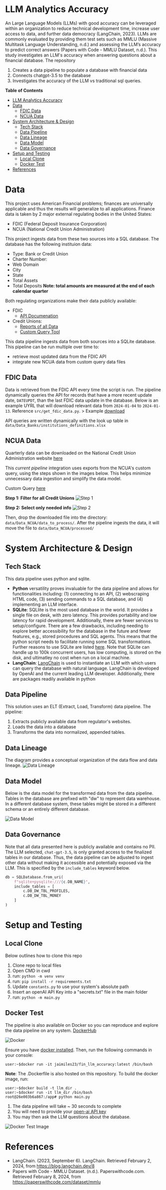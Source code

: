 # LLM Analytics Accuracy

An Large Language Models (LLMs) with good accuracy can be leveraged within an organization to reduce technical development time, increase user access to data, and further data democracy (LangChain, 2023). LLMs are commonly evaluated by providing them test sets such as MMLU (Massive Multitask Language Understanding, n.d.) and assessing the LLM’s accuracy to predict correct answers (Papers with Code - MMLU Dataset, n.d.). This study investigates an LLM's accuracy when answering questions about a financial database. The repository
1. Creates a data pipeline to populate a database with financial data
2. Connects chatgpt-3.5 to the database
3. Investigates the accuracy of the LLM vs traditional sql queries. 

**Table of Contents**
- [LLM Analytics Accuracy](#llm-analytics-accuracy)
- [Data](#data)
  - [FDIC Data](#fdic-data)
  - [NCUA Data](#ncua-data)
- [System Architecture \& Design](#system-architecture--design)
  - [Tech Stack](#tech-stack)
  - [Data Pipeline](#data-pipeline)
  - [Data Lineage](#data-lineage)
  - [Data Model](#data-model)
  - [Data Governance](#data-governance)
- [Setup and Testing](#setup-and-testing)
  - [Local Clone](#local-clone)
  - [Docker Test](#docker-test)
- [References](#references)



# Data
This project uses American Financial problems; finances are universally applicable and thus the results will generalize to all applications. Finance data is taken by 2 major external regulating bodies in the United States: 
- FDIC (Federal Deposit Insurance Corporation)
- NCUA (National Credit Union Administration)

This project ingests data from these two sources into a SQL database. The database has the following instituion data:
- Type: Bank or Credit Union
- Charter Number:
- Web Domain
- City
- State
- Total Assets
- Total Deposits
**Note: total amounts are measured at the end of each calendar quarter**

Both regulating organizations make their data publicly available:
- FDIC 
    - [API Documenation](https://banks.data.fdic.gov/docs/)
- Credit Unions:
    - [Reports of all Data](https://ncua.gov/analysis/credit-union-corporate-call-report-data/quarterly-data) 
    - [Custom Query Tool](https://webapps2.ncua.gov/CustomQuery/CUSelect.aspx)

This data pipeline ingests data from both sources into a SQLite database. This pipeline can be run multiple over time to:
- retrieve most updated data from the FDIC API
- integrate new NCUA data from custom query data files

## FDIC Data
Data is retrieved from the FDIC API every time the script is run. The pipeline dynamically queries the API for records that have a more recent update date, `DATEUPDT`, than the last FDIC data update in the database. Below is an example UYRL that will download relevant data from `2024-01-04` to `2024-01-13`. Reference `src/get_fdic_data.py`.
    > Example [download](https://banks.data.fdic.gov/api/institutions?filters=DATEUPDT%3A%5B%222024-01-04%22%20TO%20%222024-01-13%22%5D&fields=ASSET%2CCERT%2CCHARTER%2CCITY%2CDATEUPDT%2CDEP%2CREPDTE%2CRISDATE%2CRUNDATE%2CSTALP%2CUNINUM%2CWEBADDR%2CNAME&sort_by=DATEUPDT&sort_order=ASC&limit=50&offset=0&format=csv&download=true&filename=data_file)

API queries are written dynamically with the look up table in `data/Data_Banks/institutions_definitions.xlsx`

## NCUA Data
Quarterly data can be downloaded on the National Credit Union Administration website [here](https://ncua.gov/analysis/credit-union-corporate-call-report-data/quarterly-data)


This _current pipeline_ integration uses exports from the NCUA's custom query, using the steps shown in the images below. This helps minimize unnecessary data ingestion and simplify the data model. 

Custom Query [here](https://webapps2.ncua.gov/CustomQuery/CUSelect.aspx)

**Step 1: Filter for all Credit Unions**
![Step 1](https://raw.githubusercontent.com/jaimiles23/LLMAnalyticsAccuracy/main/lib/README%20Images/NCUA_CustomQuery_Step1.png)

**Step 2: Select only needed info**
![Step 2](https://raw.githubusercontent.com/jaimiles23/LLMAnalyticsAccuracy/main/lib/README%20Images/NCUA_CustomQuery_Step2.png)

Then, drop the downloaded file into the directory: `data/Data_NCUA/data_to_process/`. After the pipeline ingests the data, it will move the file to `data/Data_NCUA/processed/`


# System Architecture & Design

## Tech Stack
This data pipeline uses python and sqlite. 
- **Python** versatility proves invaluable for the data pipeline and allows for functionalities including: (1) connecting to an API, (2) webscraping HTML code, (3) sending commands to a SQL database, and (4) implementing an LLM interface. 
- **SQLite**: SQLlite is the most used database in the world. It provides a single file on desk, with zero latency. This provides portability and low latency for rapid development. Additionally, there are fewer services to setup/configure. There are a few drawbacks, including needing to explore better accessibility for the database in the future and fewer features, e.g., stored procedures and SQL agents. This means that the python script needs to facilitate running some SQL transformations. Further reasons to use SQLite are listed [here](https://www.sqlite.org/whentouse.html). Note that SQLite can handle up to 100k concurrent users, has low computing, is stored on the disk, and ultimatley no cost when run on a local machine.
- **LangChain**: [LangChain](https://www.langchain.com/) is used to instantiate an LLM with which users can query the database with natural language. LangChain is developed by OpenAI and the current leading LLM developer. Additionally, there are packages readily available in python


## Data Pipeline
This solution uses an ELT (Extract, Load, Transform) data pipeline. The pipeline:
1. Extracts publicly available data from regulator's websites.
2. Loads the data into a database
3. Transforms the data into normalized, appended tables.


## Data Lineage
The diagram provides a conceptual organization of the data flow and data lineage.
![Data Lineage](https://raw.githubusercontent.com/jaimiles23/LLMAnalyticsAccuracy/main/lib/Data%20Goverance/DataLineage.drawio.png)


## Data Model
Below is the data model for the transformed data from the data pipeline. Tables in the database are prefixed with "dw" to represent data warehouse. In a different database system, these tables might be stored in a different schema or an entirely different database.

![Data Model](https://raw.githubusercontent.com/jaimiles23/LLMAnalyticsAccuracy/main/lib/Data%20Goverance/DataModel.drawio.png)


## Data Governance
Note that all data presented here is publicly available and contains no PII. The LLM selected, `chat-gpt-3.5`, is only granted access to the finalized tables in our database. Thus, the data pipeline can be adjusted to ingest other data without making it accessible and potentially exposed via the LLM. This is specified by the `include_tables` keyword below.
```python
db = SQLDatabase.from_uri(
    f"sqlite+pysqlite:///{c.DB_NAME}",
    include_tables = [ 
        c.DB_DW_TBL_PROFILES,
        c.DB_DW_TBL_MONEY
    ]
)
```


# Setup and Testing
## Local Clone
Below outlines how to clone this repo
1. Clone repo to local files
2. Open CMD in cwd
3. run: `python -m venv venv `
4. run: `pip install -r requirements.txt`
5. Update `constants.py` to use your system's absolute path
6. Insert an openAI API Key into a "secrets.txt" file in the main folder
7. run: `python -m main.py`


## Docker Test
The pipeline is also available on Docker so you can reproduce and explore the data pipeline on any system. [DockerHub](https://hub.docker.com/repository/docker/jaimiles23/fin_llm_accuracy/general)

![Docker](https://raw.githubusercontent.com/jaimiles23/LLMAnalyticsAccuracy/main/lib/README%20Images/docker.png)


Ensure you have [docker installed](https://docs.docker.com/engine/install/). Then, run the following commands in your console:
```console
user:~$docker run -it jaimiles23/fin_llm_accuracy:latest /bin/bash
```


**Note**: The .Dockerfile is also hosted on this repository. To build the docker image, run:
```console
user:~$docker build -t llm_dir .
user:~$docker run -it llm_dir /bin/bash
root@26e003b6a867:/app# python main.py
```

1. The data pipeline will take ~ 30 seconds to complete
2. You will need to provide your [open-ai API key](https://platform.openai.com/api-keys)
3. You may then ask the LLM questions about the database. 

![Docker Test Image](https://raw.githubusercontent.com/jaimiles23/LLMAnalyticsAccuracy/main/lib/README%20Images/LLM_test.png)



# References
- LangChain. (2023, September 6). LangChain. Retrieved February 2, 2024, from https://blog.langchain.dev/8
- Papers with Code - MMLU Dataset. (n.d.). Paperswithcode.com. Retrieved February 8, 2024, from https://paperswithcode.com/dataset/mmlu
